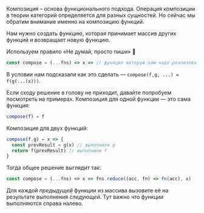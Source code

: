 Композиция – основа функционального подхода. Операция композиции в теории категорий определяется для разных сущностей. Но сейчас мы обратим внимание именно на композицию функций.

Нам нужно создать функцию, которая принимает массив других функций и возвращает новую функцию.

Используем правило «Не думай, просто пиши» 🙂

```js
const compose = (...fns) => x => // функция которую нам надо реализовать
```
В условии нам подсказали как это сделать — `compose(f,g, ...) = f(g(...(x)))`.

Если сходу решение в голову не приходит, давайте попробуем посмотреть на примерах.
Композиция для одной функции — это сама функция:

```js
compose(f) = f
```

Композиция для двух функций:

```js
compose(f,g) = x => {
  const prevResult = g(x) // выполнили g
  return f(prevResult) // выполнили f
}
```

Тогда общее решение выглядит так:

```js
const compose = (...fns) => x => fns.reduce((acc, fn) => fn(acc), x)
```

Для каждой _предыдущей_ функции из массива вызовите её на результате выполнения _следующей_. Тут важно что функции выполняются справа налево.
